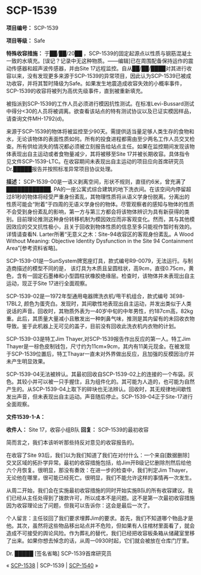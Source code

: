 # SCP-1539
                        


**项目编号：** SCP-1539

**项目等级：** Safe

**特殊收容措施：** 于██/██/20██ ，SCP-1539的固定起源点以性质与钢筋混凝土一致的水填充。[误记？记录中无这种物质。——编辑]已在周围配备保持运作的震动传感器和超声波传感器，并由Site 17远程监控。自从██/██/████对其进行收容以来，没有发现更多来源于SCP-1539的异常项目，因此认为SCP-1539已被成功收容，并将其暂时降级为Safe。如果发生地震造成收容失效的小概率事件，SCP-1539的收容将被列为高优先级事件，直到被重新填充。

被指派到SCP-1539的工作人员必须进行模因抗性测试。在标准Levi-Bussard测试中得分<30的人员将被调离。欲查看该站点的特有测试协议以及已证实模因样品，请查询文件MH-1792(d)。

来源于SCP-1539的物体将被监控至少90天。需提供适当量足够人类生存的食物和水，无论该物体的表面性质如何。所有的投食进程都需由至少两名工作人员交叉检查。所有供给消失的情况都必须被立刻报告给站点主任。如果在监控期间发现该物体表现出自主运动或者食物量减少，其将被移至Site 17并被长期收容。具体指令见文件SCP-1539-LTC。在收容期间未表现出自主运动的项目应向首席研究员Dr.█████报告并按照标准异常项目协议处理。

**描述：** SCP-1539-00是一语义剥离空间，形状不规则，直径约6米，曾充满了████████████, PA的一座公寓式综合建筑的地下洗衣间。在该空间内停留超过81秒的物体将经受严重身份紊乱，其物理性质将从语义学身份脱离。分离出的性质可能会“附着”于四周的无语义学身份的物体。尽管观察者的感知与物体的性质不会受到身份紊乱的影响，第一方与第三方都会将该物体辨识为具有新获得的类别。目前理论推测这种身份转移机制为模因效应而非客观变化。然而，其与其他模因效应的交叉抗性极小，且关于回收到物体性质的信息至多只能视作暂时有效的。详情请查看N. Larter所著“无意义之木：Site-94收容区的客观身份紊乱。A Wood Without Meaning: Objective Identity Dysfunction in the Site 94 Containment Area”[参考资料省略]。

SCP-1539-01是一SunSystem牌宽座灯具，款式编号R9-0079，无法运行。与制造商描述的模型不同的是， 该灯具为木质且呈圆柱状，高9cm，直径0.75cm，黄色，含有一固定石墨棒和小型圆柱状橡胶绝缘层。检查时，该物体并未表现出自主运动，现正于Site 17进行全面观察。

SCP-1539-02是一1972年型通用电器牌洗衣机/甩干机组合，款式编号 3E98-17BL2, 颜色为蛋壳白。发现时，其间歇性地表现出自主运动，并发出类似于人类说话的声音。回收时，其物质外表为一40岁中旬的中年男性，约187cm高，82kg重。此后，其质量大量减小且散发出一种刺鼻气味，推测是其内留有的未回收衣物导致。鉴于此机器上无可见的盖子，目前没有回收此洗衣机内衣物的计划。

SCP-1539-03是特工Jim Thayer,对SCP-1539报告作出反应的第一人。特工Jim Thayer是一棕色皮制钱包，尺寸约为11cm×9cm，其内有11美元现金。在被发现于SCP-1539位置后，特工Thayar一直未对外界做出反应，且加强的反模因治疗并未产生明显效果。

SCP-1539-04无法被辨认。其最初回收自SCP-1539-02上的连接的一个布袋。灰色。其较小并可以被一只手握住，且为组件化的。其可能为人造的，也可能为自然产生的。从SCP-1539-04上取下的碎块也无法辨认。回收时，其无规律地间歇性发出声音，但未表现出自主运动。声音随后停止。SCP-1539-04正于Site-17进行全面观察。

**文件1539-1-A：** 

**收件人：** Site 17，收容小组B队
**回复：** SCP-1539的最初收容

简而言之，我们本该听听那些持反对意见的收容报告的。

在收容了Site 93后，我们以为我们知道了我们在对付什么：一个来自[数据删除]交叉区域的拓扑学异常。最初的收容措施包括，给Jim开B级记忆删除剂然后给他六个月恢复。很明显，那没有奏效：在进一步的检查中，我们判定Jim Thayer，无论他在哪里，很可能已经死亡。很明显，我们不能允许这样的事情再一次发生。

从周二开始，我们会在实施最初收容措施的同时开始实施B队的所有收容建议。我们已经从主任处得到了拨款许可，所以成本不是问题。这不是第一次最初收容措施因为收容理论出了问题，但我可以告诉你：这会是最后一次了。

个人留言：主任驳回了我们要求埋葬Jim的要求。首先，我们不知道哪个物品才是他。其次，虽然将这些物品移出站点并不危险，但如果有人往棺材里面看了，就会造成不可接受的舆论风险。作为葬礼的替代，我们已经把收容板条箱从储藏室里移了出来。如果你想去悼念的话，从周一0930时起，它们就会被放在仓库门厅里。

Dr. █████
[签名省略]
SCP-1539首席研究员



« [SCP-1538](/scp-1538) | SCP-1539 | [SCP-1540](/scp-1540) »





                    